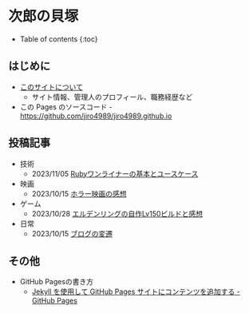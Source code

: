 # 次郎の貝塚

* Table of contents
{:toc}

## はじめに

* [このサイトについて](/about)
  * サイト情報、管理人のプロフィール、職務経歴など
* この Pages のソースコード - <https://github.com/jiro4989/jiro4989.github.io>

## 投稿記事

* 技術
  * 2023/11/05 [Rubyワンライナーの基本とユースケース](/tech/2023/11/05/ruby-oneliner.html)
* 映画
  * 2023/10/15 [ホラー映画の感想](/movie/2023/10/15/movie.html)
* ゲーム
  * 2023/10/28 [エルデンリングの自作Lv150ビルドと感想](/game/2023/10/27/eldenring-build.html)
* 日常
  * 2023/10/15 [ブログの変遷](/daily/2023/10/15/blog-changelog.html)

## その他

* GitHub Pagesの書き方
  * [Jekyll を使用して GitHub Pages サイトにコンテンツを追加する - GitHub Pages](https://docs.github.com/ja/pages/setting-up-a-github-pages-site-with-jekyll/adding-content-to-your-github-pages-site-using-jekyll)
